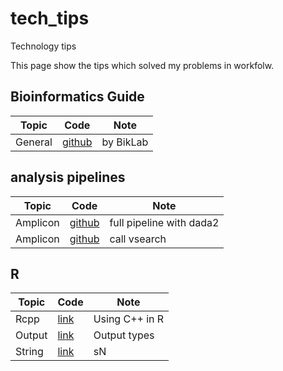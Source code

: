 # tech_tips
Technology tips

This page show the tips which solved my problems in workfolw.

## Bioinformatics Guide
|Topic|Code|Note|
|---|---|---|
|General|[github](https://github.com/BikLab/BITMaB2-Tutorials)|by BikLab|

## analysis pipelines
|Topic|Code|Note|
|---|---|---|
|Amplicon|[github](https://astrobiomike.github.io/amplicon/dada2_workflow_ex)|full pipeline with dada2|
|Amplicon|[github](https://github.com/esnapd/DegeneratePrimerTools/blob/62b2ca115bcb35d15da67f52723c67522e85a169/R/run_vsearch_derep.R)|call vsearch|

## R
|Topic|Code|Note|
|---|---|---|
|Rcpp|[link](https://www.r-bloggers.com/2014/02/three-ways-to-call-cc-from-r/)|Using C++ in R|
|Output|[link](https://stackoverflow.com/questions/36699272/why-is-message-a-better-choice-than-print-in-r-for-writing-a-package/36700294)|Output types|
|String|[link](https://stackoverflow.com/questions/11164667/how-can-i-remove-repeated-characters-in-a-string-with-r)|sN|
